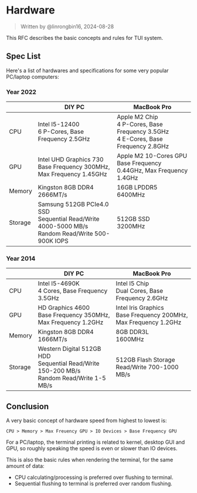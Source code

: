 # Hardware

> Written by @linrongbin16, 2024-08-28

This RFC describes the basic concepts and rules for TUI system.

## Spec List

Here's a list of hardwares and specifications for some very popular PC/laptop computers:

### Year 2022

|         | DIY PC                                                                                                 | MacBook Pro                                                                             |
| ------- | ------------------------------------------------------------------------------------------------------ | --------------------------------------------------------------------------------------- |
| CPU     | Intel I5-12400<br/>6 P-Cores, Base Frequency 2.5GHz                                                    | Apple M2 Chip<br/>4 P-Cores, Base Frequency 3.5GHz<br/>4 E-Cores, Base Frequency 2.8GHz |
| GPU     | Intel UHD Graphics 730<br/>Base Frequency 300MHz, Max Frequency 1.45GHz                                | Apple M2 10-Cores GPU<br/>Base Frequency 0.44GHz, Max Frequency 1.4GHz                  |
| Memory  | Kingston 8GB DDR4<br/>2666MT/s                                                                         | 16GB LPDDR5<br/>6400MHz                                                                 |
| Storage | Samsung 512GB PCIe4.0 SSD<br/>Sequential Read/Write 4000-5000 MB/s<br/>Random Read/Write 500-900K IOPS | 512GB SSD<br/>3200MHz                                                                   |

### Year 2014

|         | DIY PC                                                                                          | MacBook Pro                                                         |
| ------- | ----------------------------------------------------------------------------------------------- | ------------------------------------------------------------------- |
| CPU     | Intel I5-4690K<br/>4 Cores, Base Frequency 3.5GHz                                               | Intel I5 Chip<br/>Dual Cores, Base Frequency 2.6GHz                 |
| GPU     | HD Graphics 4600<br/>Base Frequency 350MHz, Max Frequency 1.2GHz                                | Intel Iris Graphics<br/>Base Frequency 200MHz, Max Frequency 1.2GHz |
| Memory  | Kingston 8GB DDR4<br/>1666MT/s                                                                  | 8GB DDR3L<br/>1600MHz                                               |
| Storage | Western Digital 512GB HDD<br/>Sequential Read/Write 150-200 MB/s<br/>Random Read/Write 1-5 MB/s | 512GB Flash Storage<br/>Read/Write 700-1000 MB/s                    |

## Conclusion

A very basic concept of hardware speed from highest to lowest is:

```text
CPU > Memory > Max Freuency GPU > IO Devices > Base Frequency GPU
```

For a PC/laptop, the terminal printing is related to kernel, desktop GUI and GPU, so roughly speaking the speed is even or slower than IO devices.

This is also the basic rules when rendering the terminal, for the same amount of data:

- CPU calculating/processing is preferred over flushing to terminal.
- Sequential flushing to terminal is preferred over random flushing.
